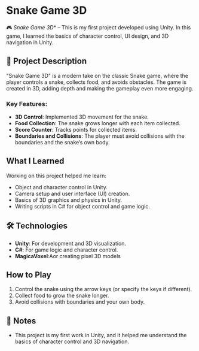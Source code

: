 # Snake Game 3D

🎮 *Snake Game 3D** – This is my first project developed using Unity. In this game, I learned the basics of character control, UI design, and 3D navigation in Unity.

## 📜 Project Description

"Snake Game 3D" is a modern take on the classic Snake game, where the player controls a snake, collects food, and avoids obstacles. The game is created in 3D, adding depth and making the gameplay even more engaging.

### Key Features:
- **3D Control**: Implemented 3D movement for the snake.
- **Food Collection**: The snake grows longer with each item collected.
- **Score Counter**: Tracks points for collected items.
- **Boundaries and Collisions**: The player must avoid collisions with the boundaries and the snake’s own body.

##   What I Learned

Working on this project helped me learn:
- Object and character control in Unity.
- Camera setup and user interface (UI) creation.
- Basics of 3D graphics and physics in Unity.
- Writing scripts in C# for object control and game logic.

## 🛠️ Technologies

- **Unity**: For development and 3D visualization.
- **C#**: For game logic and character control.
- **MagicaVoxel**:Аor creating pixel 3D models

##  How to Play

1. Control the snake using the arrow keys (or specify the keys if different).
2. Collect food to grow the snake longer.
3. Avoid collisions with boundaries and your own body.

## 📝 Notes

- This project is my first work in Unity, and it helped me understand the basics of character control and 3D navigation.
